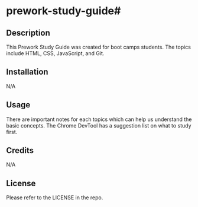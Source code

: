 # prework-study-guide# <Your-Project-Title>

## Description

This Prework Study Guide was created for boot camps students. The topics include HTML, CSS, JavaScript, and Git. 


## Installation

N/A

## Usage

There are important notes for each topics which can help us understand the basic concepts. The Chrome DevTool has a suggestion list on what to study first. 


## Credits

N/A

## License

Please refer to the LICENSE in the repo. 